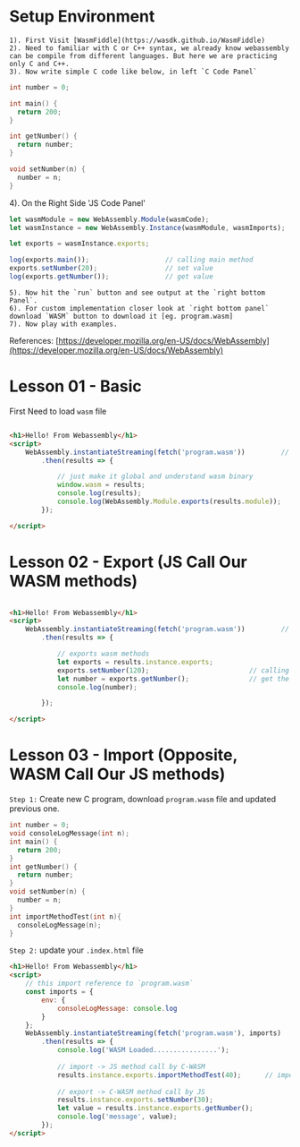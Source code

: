 # Setup Environment

```
1). First Visit [WasmFiddle](https://wasdk.github.io/WasmFiddle)
2). Need to familiar with C or C++ syntax, we already know webassembly can be compile from different languages. But here we are practicing only C and C++.
3). Now write simple C code like below, in left `C Code Panel`
```

```c
int number = 0;

int main() { 
  return 200;
}

int getNumber() {
  return number;
}

void setNumber(n) {
  number = n;
}
``` 

4). On the Right Side 'JS Code Panel'

```js
let wasmModule = new WebAssembly.Module(wasmCode);
let wasmInstance = new WebAssembly.Instance(wasmModule, wasmImports);

let exports = wasmInstance.exports;

log(exports.main());                   // calling main method
exports.setNumber(20);                 // set value
log(exports.getNumber());              // get value
```

```
5). Now hit the `run` button and see output at the `right bottom Panel`.
6). For custom implementation closer look at `right bottom panel` download `WASM` button to download it [eg. program.wasm]
7). Now play with examples.
```

References:
[https://developer.mozilla.org/en-US/docs/WebAssembly](https://developer.mozilla.org/en-US/docs/WebAssembly)

# Lesson 01 - Basic 

First Need to load `wasm` file

```html

<h1>Hello! From Webassembly</h1>
<script>
    WebAssembly.instantiateStreaming(fetch('program.wasm'))         // here load your WebAssembly Binary
        .then(results => {

            // just make it global and understand wasm binary
            window.wasm = results;
            console.log(results);
            console.log(WebAssembly.Module.exports(results.module));
        });

</script>

```

# Lesson 02 - Export (JS Call Our WASM methods)

```html

<h1>Hello! From Webassembly</h1>
<script>
    WebAssembly.instantiateStreaming(fetch('program.wasm'))         // here load your WebAssembly Binary
        .then(results => {

            // exports wasm methods
            let exports = results.instance.exports;
            exports.setNumber(120);                         // calling method to set value
            let number = exports.getNumber();               // get the value by calling binary .wasm file method
            console.log(number);

        });

</script>
```

# Lesson 03 - Import (Opposite, WASM Call Our JS methods)

`Step 1:` Create new C program, download `program.wasm` file and updated previous one.

```c
int number = 0;
void consoleLogMessage(int n);
int main() { 
  return 200;
}
int getNumber() {
  return number;
}
void setNumber(n) {
  number = n;
}
int importMethodTest(int n){
  consoleLogMessage(n);
}
```

`Step 2:` update your `.index.html` file

```html
<h1>Hello! From Webassembly</h1>
<script>
    // this import reference to `program.wasm`
    const imports = {
        env: {
            consoleLogMessage: console.log
        }
    };
    WebAssembly.instantiateStreaming(fetch('program.wasm'), imports)
        .then(results => {
            console.log('WASM Loaded................');
           
            // import -> JS method call by C-WASM
            results.instance.exports.importMethodTest(40);      // import -> 
    
            // export -> C-WASM method call by JS
            results.instance.exports.setNumber(30);
            let value = results.instance.exports.getNumber();
            console.log('message', value);
        });
</script>
```
